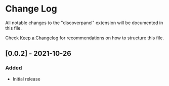 # Change Log

All notable changes to the "discoverpanel" extension will be documented in this file.

Check [Keep a Changelog](http://keepachangelog.com/) for recommendations on how to structure this file.

## [0.0.2] - 2021-10-26

### Added

- Initial release
